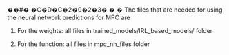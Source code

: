 ��#� �C�D�C�2�0�2�3�
�
�
The files that are needed for using the neural network predictions for MPC are 

1) For the weights: all files in trained_models/IRL_based_models/    folder

2) For the function: all files in mpc_nn_files   folder
